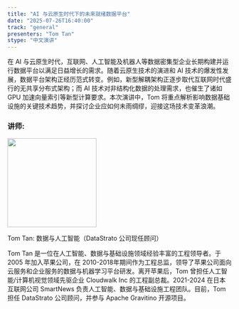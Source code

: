 ```yaml
---
title: "AI 与云原生时代下的未来就绪数据平台"
date: "2025-07-26T16:40:00"
track: "general"
presenters: "Tom Tan"
stype: "中文演讲"
---
```


在 AI 与云原生时代，互联网、人工智能及机器人等数据密集型企业长期构建并运行数据平台以满足日益增长的需求。随着云原生技术的演进和 AI 技术的爆发性发展，数据平台架构正经历范式转变。例如，新型解耦架构正逐步取代互联网时代盛行的无共享分布式架构；而 AI 技术对非结构化数据的处理需求，也催生了诸如 GPU 加速向量索引等新型计算要求。本次演讲中，Tom 将重点解析影响数据基础设施的关键技术趋势，并探讨企业应如何未雨绸缪，迎接这场技术变革浪潮。

### 讲师:

<img src="https://sessionize.com/image/0fee-400o400o1-UrGw8m5cEy88Yt2LE1MqNY.jpg" width="200" /><br/>

Tom Tan: 数据与人工智能（DataStrato 公司现任顾问）

Tom Tan 是一位在人工智能、数据与基础设施领域经验丰富的工程领导者。于 2005 年加入苹果公司，在 2010-2018年期间作为工程总监，领导了苹果公司面向云服务和企业服务的数据与机器学习平台研发。离开苹果后，Tom 曾担任人工智能/计算机视觉领域先驱企业 Cloudwalk Inc 的工程副总裁。2021-2024 在日本互联网公司 SmartNews 负责人工智能、数据与基础设施工程团队。目前，Tom 担任 DataStrato 公司顾问，并参与 Apache Gravitino 开源项目。